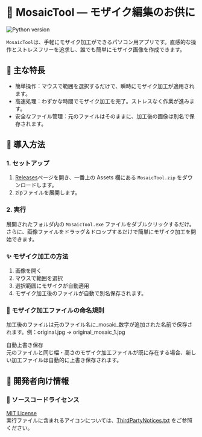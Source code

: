 # 🌟 MosaicTool — モザイク編集のお供に
![Python version](https://img.shields.io/badge/python-3.9+-important)  

`MosaicTool`は、手軽にモザイク加工ができるパソコン用アプリです。直感的な操作とストレスフリーを追求し、誰でも簡単にモザイク画像を作成できます。  

## 🎉 主な特長  
- 簡単操作：マウスで範囲を選択するだけで、瞬時にモザイク加工が適用されます。  
- 高速処理：わずかな時間でモザイク加工を完了。ストレスなく作業が進みます。  
- 安全なファイル管理：元のファイルはそのままに、加工後の画像は別名で保存されます。  

## 🚀 導入方法  
### 1. セットアップ  
1. [Releases](https://github.com/umyuu/MosaicTool/releases)ページを開き、一番上の Assets 欄にある `MosaicTool.zip` をダウンロードします。  
1. zipファイルを展開します。  
### 2. 実行  
展開されたフォルダ内の `MosaicTool.exe` ファイルをダブルクリックするだけ。さらに、画像ファイルをドラッグ＆ドロップするだけで簡単にモザイク加工を開始できます。  

### ✨ モザイク加工の方法  
1. 画像を開く  
1. マウスで範囲を選択  
1. 選択範囲にモザイクが自動適用  
1. モザイク加工後のファイルが自動で別名保存されます。  

### 📂 モザイク加工ファイルの命名規則  
加工後のファイルは元のファイル名に_mosaic_数字が追加された名前で保存されます。例：original.jpg → original_mosaic_1.jpg  

自動上書き保存  
元のファイルと同じ幅・高さのモザイク加工ファイルが既に存在する場合、新しい加工ファイルは自動的に上書き保存されます。  

## 🔧 開発者向け情報  
### 📜 ソースコードライセンス  
[MIT License](LICENSE)  
実行ファイルに含まれるアイコンについては、[ThirdPartyNotices.txt](ThirdPartyNotices.txt) をご参照ください。  
